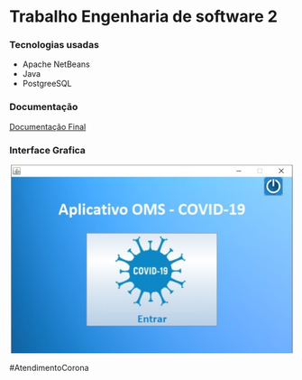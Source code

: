 <h1>Trabalho Engenharia de software 2</h1>
<h3>Tecnologias usadas</h3>
<ul>
  <li>Apache NetBeans</li>
  <li>Java</li>
  <li>PostgreeSQL</li>
</ul>
<h3>Documentação</h3>
<a href=““>Documentação Final</a>
<h3>Interface Grafica</h3>

![Alt text](https://github.com/MarcosNocetti/AtendimentoCorona/blob/master/Inicio.png?raw=true "Interface Grafica")
<p>#AtendimentoCorona</p>

